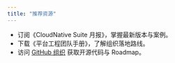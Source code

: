 ```yaml
---
title: "推荐资源"
---
```

- 订阅《CloudNative Suite 月报》，掌握最新版本与案例。
- 下载《平台工程团队手册》，了解组织落地路线。
- 访问 [GitHub 组织](https://github.com/svc-design) 获取开源代码与 Roadmap。
